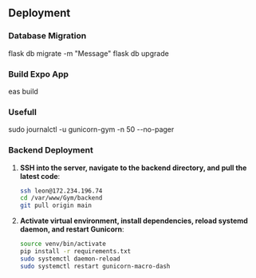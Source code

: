 ## Deployment

### Database Migration

flask db migrate -m "Message"
flask db upgrade

### Build Expo App

eas build

### Usefull

sudo journalctl -u gunicorn-gym -n 50 --no-pager

### Backend Deployment

1. **SSH into the server, navigate to the backend directory, and pull the latest code**:

    ```sh
    ssh leon@172.234.196.74
    cd /var/www/Gym/backend
    git pull origin main
    ```

2. **Activate virtual environment, install dependencies, reload systemd daemon, and restart Gunicorn**:
    ```sh
    source venv/bin/activate
    pip install -r requirements.txt
    sudo systemctl daemon-reload
    sudo systemctl restart gunicorn-macro-dash
    ```
